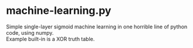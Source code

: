# machine-learning.py
Simple single-layer sigmoid machine learning in one horrible line of python code, using numpy.  
Example built-in is a XOR truth table.
